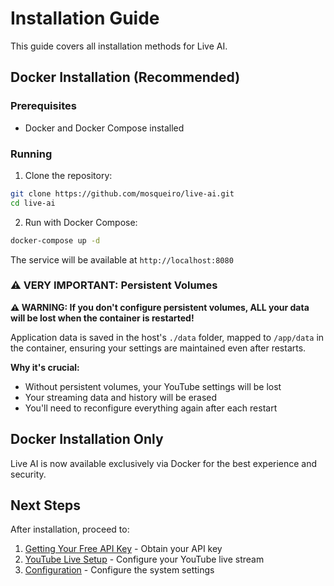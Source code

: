 # Installation Guide

This guide covers all installation methods for Live AI.

## Docker Installation (Recommended)

### Prerequisites

- Docker and Docker Compose installed

### Running

1. Clone the repository:

```bash
git clone https://github.com/mosqueiro/live-ai.git
cd live-ai
```

2. Run with Docker Compose:

```bash
docker-compose up -d
```

The service will be available at `http://localhost:8080`

### ⚠️ **VERY IMPORTANT: Persistent Volumes**

**⚠️ WARNING: If you don't configure persistent volumes, ALL your data will be lost when the container is restarted!**

Application data is saved in the host's `./data` folder, mapped to `/app/data` in the container, ensuring your settings are maintained even after restarts.

**Why it's crucial:**

- Without persistent volumes, your YouTube settings will be lost
- Your streaming data and history will be erased
- You'll need to reconfigure everything again after each restart

## Docker Installation Only

Live AI is now available exclusively via Docker for the best experience and security.

## Next Steps

After installation, proceed to:

1. [Getting Your Free API Key](GETTING_API_KEY.md) - Obtain your API key
2. [YouTube Live Setup](YOUTUBE_LIVE.md) - Configure your YouTube live stream
3. [Configuration](CONFIGURATION.md) - Configure the system settings
